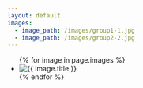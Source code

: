 ```yaml
---
layout: default
images:
  - image_path: /images/group1-1.jpg
  - image_path: /images/group2-2.jpg
---
```


<ul class="photo-gallery">
   {% for image in page.images %}
      <li>
          <img src="{{ image.image_path | prepend: site.baseurl }}" alt="{{ image.title }}" >
      </li>
   {% endfor %}
</ul>